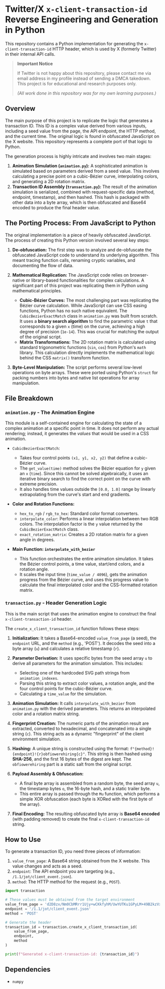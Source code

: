 # Twitter/X `x-client-transaction-id` Reverse Engineering and Generation in Python

This repository contains a Python implementation for generating the `x-client-transaction-id` HTTP header, which is used by X (formerly Twitter) in their internal API calls.

> **Important Notice**
>
> If Twitter is not happy about this repository, please contact me via email address in my profile instead of sending a DMCA takedown. This project is for educational and research purposes only.
>
> *(All work done in this repository was for my own learning purposes.)*

## Overview

The main purpose of this project is to replicate the logic that generates a transaction ID. This ID is a complex value derived from various inputs, including a seed value from the page, the API endpoint, the HTTP method, and the current time. The original logic is found in obfuscated JavaScript on the X website. This repository represents a complete port of that logic to Python.

The generation process is highly intricate and involves two main stages:
1.  **Animation Simulation (`animation.py`):** A sophisticated animation is simulated based on parameters derived from a seed value. This involves calculating a precise point on a cubic-Bézier curve, interpolating colors, and generating a 2D rotation matrix.
2.  **Transaction ID Assembly (`transaction.py`):** The result of the animation simulation is serialized, combined with request-specific data (method, endpoint, timestamp), and then hashed. This hash is packaged with other data into a byte array, which is then obfuscated and Base64 encoded to produce the final header value.

## The Porting Process: From JavaScript to Python

The original implementation is a piece of heavily obfuscated JavaScript. The process of creating this Python version involved several key steps:

1.  **De-obfuscation:** The first step was to analyze and de-obfuscate the obfuscated JavaScript code to understand its underlying algorithm. This meant tracing function calls, renaming cryptic variables, and documenting the flow of data.

2.  **Mathematical Replication:** The JavaScript code relies on browser-native or library-based functionalities for complex calculations. A significant part of this project was replicating them in Python using mathematical principles.
    *   **Cubic-Bézier Curves:** The most challenging part was replicating the Bézier curve calculation. While JavaScript can use CSS easing functions, Python has no such native equivalent. The `CubicBezierExactMatch` class in `animation.py` was built from scratch. It uses a **binary search algorithm** to find the parametric value `t` that corresponds to a given `x` (time) on the curve, achieving a high degree of precision (`1e-14`). This was crucial for matching the output of the original script.
    *   **Matrix Transformations:** The 2D rotation matrix is calculated using standard trigonometric functions (`sin`, `cos`) from Python's `math` library. This calculation directly implements the mathematical logic behind the CSS `matrix()` transform function.

3.  **Byte-Level Manipulation:** The script performs several low-level operations on byte arrays. These were ported using Python's `struct` for packing numbers into bytes and native list operations for array manipulation.

## File Breakdown

### `animation.py` - The Animation Engine

This module is a self-contained engine for calculating the state of a complex animation at a specific point in time. It does not perform any actual rendering; instead, it generates the *values* that would be used in a CSS animation.

-   `CubicBezierExactMatch`:
    -   Takes four control points `(x1, y1, x2, y2)` that define a cubic-Bézier curve.
    -   The `get_value(time)` method solves the Bézier equation for `y` given an `x` (`time`). Since this cannot be solved algebraically, it uses an iterative binary search to find the correct point on the curve with extreme precision.
    -   It also handles time values outside the `[0.0, 1.0]` range by linearly extrapolating from the curve's start and end gradients.

-   **Color and Rotation Functions:**
    -   `hex_to_rgb` / `rgb_to_hex`: Standard color format converters.
    -   `interpolate_color`: Performs a linear interpolation between two RGB colors. The interpolation factor is the `y` value returned by the `CubicBezierExactMatch` class.
    -   `exact_rotation_matrix`: Creates a 2D rotation matrix for a given angle in degrees.

-   **Main Function: `interpolate_with_bezier`**
    -   This function orchestrates the entire animation simulation. It takes the Bézier control points, a time value, start/end colors, and a rotation angle.
    -   It scales the input time (`time_value / 4096`), gets the animation progress from the Bézier curve, and uses this progress value to calculate the final interpolated color and the CSS-formatted rotation matrix.

### `transaction.py` - Header Generation Logic

This is the main script that uses the animation engine to construct the final `x-client-transaction-id` header.

The `create_x_client_transaction_id` function follows these steps:

1.  **Initialization:** It takes a Base64-encoded `value_from_page` (a seed), the `endpoint` URL, and the `method` (e.g., 'POST'). It decodes the seed into a byte array (`u`) and calculates a relative timestamp (`r`).

2.  **Parameter Derivation:** It uses specific bytes from the seed array `u` to derive all parameters for the animation simulation. This includes:
    -   Selecting one of the hardcoded SVG path strings from `animation_indexes`.
    -   Parsing this string to extract color values, a rotation angle, and the four control points for the cubic-Bézier curve.
    -   Calculating a `time_value` for the simulation.

3.  **Animation Simulation:** It calls `interpolate_with_bezier` from `animation.py` with the derived parameters. This returns an interpolated color and a rotation matrix string.

4.  **Fingerprint Creation:** The numeric parts of the animation result are extracted, converted to hexadecimal, and concatenated into a single string (`c`). This string acts as a dynamic "fingerprint" of the client environment simulation.

5.  **Hashing:** A unique string is constructed using the format: `f"{method}!{endpoint}!{r}obfiowerehiring{c}"`. This string is then hashed using **SHA-256**, and the first 16 bytes of the digest are kept. The `obfiowerehiring` part is a static salt from the original script.

6.  **Payload Assembly & Obfuscation:**
    -   A final byte array is assembled from a random byte, the seed array `u`, the timestamp bytes `o`, the 16-byte hash, and a static trailer byte.
    -   This entire array is passed through the `Mu` function, which performs a simple XOR obfuscation (each byte is XORed with the first byte of the array).

7.  **Final Encoding:** The resulting obfuscated byte array is **Base64 encoded** (with padding removed) to create the final `x-client-transaction-id` string.

## How to Use

To generate a transaction ID, you need three pieces of information:

1.  `value_from_page`: A Base64 string obtained from the X website. This value changes and acts as a seed.
2.  `endpoint`: The API endpoint you are targeting (e.g., `/1.1/jot/client_event.json`).
3.  `method`: The HTTP method for the request (e.g., `POST`).

```python
import transaction

# These values must be obtained from the target environment
value_from_page = 'd2D8zx/Nm0CbMRrr1Ujy+wCKkfyhM/UwYUTKu1GPyLM+49B2kzVxWoDjMasGkKN5'
endpoint = '/1.1/jot/client_event.json'
method = 'POST'

# Generate the header
transaction_id = transaction.create_x_client_transaction_id(
    value_from_page, 
    endpoint, 
    method
)

print(f"Generated x-client-transaction-id: {transaction_id}")
```

## Dependencies

-   `numpy`
